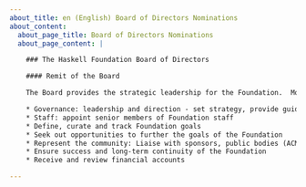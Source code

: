 ```yaml
---
about_title: en (English) Board of Directors Nominations
about_content:
  about_page_title: Board of Directors Nominations
  about_page_content: |

    ### The Haskell Foundation Board of Directors

    #### Remit of the Board

    The Board provides the strategic leadership for the Foundation.  More specifically

    * Governance: leadership and direction - set strategy, provide guidance
    * Staff: appoint senior members of Foundation staff
    * Define, curate and track Foundation goals
    * Seek out opportunities to further the goals of the Foundation
    * Represent the community: Liaise with sponsors, public bodies (ACM, standards committees) etc
    * Ensure success and long-term continuity of the Foundation
    * Receive and review financial accounts

---
```

